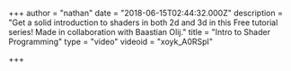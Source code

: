 +++
author = "nathan"
date = "2018-06-15T02:44:32.000Z"
description = "Get a solid introduction to shaders in both 2d and 3d in this Free tutorial series! Made in collaboration with Baastian Olij."
title = "Intro to Shader Programming"
type = "video"
videoid = "xoyk_A0RSpI"

+++
